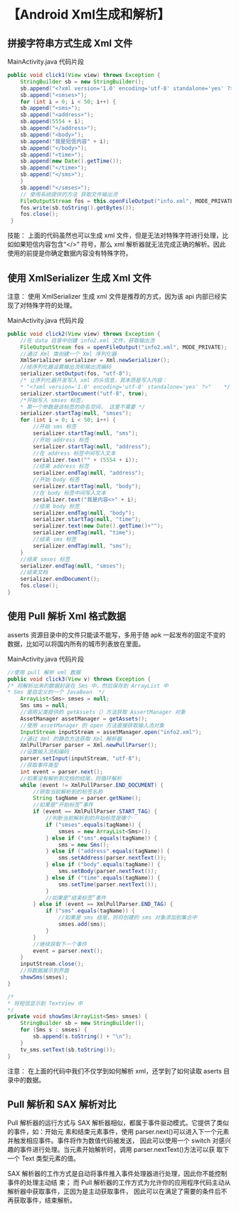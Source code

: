 

# 【Android Xml生成和解析】
## 拼接字符串方式生成 Xml 文件
MainActivity.java 代码片段
```java
public void click1(View view) throws Exception {
	StringBuilder sb = new StringBuilder();
	sb.append("<?xml version='1.0' encoding='utf-8' standalone='yes' ?>");
	sb.append("<smses>");
	for (int i = 0; i < 50; i++) {
	sb.append("<sms>");
	sb.append("<address>");
	sb.append(5554 + i);
	sb.append("</address>");
	sb.append("<body>");
	sb.append("我是短信内容" + i);
	sb.append("</body>");
	sb.append("<time>");
	sb.append(new Date().getTime());
	sb.append("</time>");
	sb.append("</sms>");
	}
	sb.append("</smses>");
	// 使用系统提供的方法 获取文件输出流
	FileOutputStream fos = this.openFileOutput("info.xml", MODE_PRIVATE);
	fos.write(sb.toString().getBytes());
	fos.close();
 }
```
技能：
上面的代码虽然也可以生成 xml 文件，但是无法对特殊字符进行处理，比如如果短信内容包含“</>”
符号，那么 xml 解析器就无法完成正确的解析。因此使用的前提是你确定数据内容没有特殊字符。

## 使用 XmlSerializer 生成 Xml 文件

注意： 
使用 XmlSerializer 生成 xml 文件是推荐的方式，因为该 api 内部已经实现了对特殊字符的处理。

MainActivity.java 代码片段
```java
public void click2(View view) throws Exception { 
	//在 data 目录中创建 info2.xml 文件，获取输出流
	FileOutputStream fos = openFileOutput("info2.xml", MODE_PRIVATE);
	//通过 Xml 类创建一个 Xml 序列化器
	XmlSerializer serializer = Xml.newSerializer();
	//给序列化器设置输出流和输出流编码
	serializer.setOutput(fos, "utf-8");
	/* 让序列化器开发写入 xml 的头信息，其本质是写入内容：
	* "<?xml version='1.0' encoding='utf-8' standalone='yes' ?>"	*/
	serializer.startDocument("utf-8", true);
	/*开始写入 smses 标签，
	* 第一个参数是该标签的命名空间， 这里不需要	*/
	serializer.startTag(null, "smses");
	for (int i = 0; i < 50; i++) {
		//开始 sms 标签
		serializer.startTag(null, "sms");
		//开始 address 标签
		serializer.startTag(null, "address");
		//在 address 标签中间写入文本
		serializer.text("" + (5554 + i));
		//结束 address 标签
		serializer.endTag(null, "address");
		//开始 body 标签
		serializer.startTag(null, "body");
		//在 body 标签中间写入文本
		serializer.text("我是内容<>" + i);
		//结束 body 标签
		serializer.endTag(null, "body");
		serializer.startTag(null, "time");
		serializer.text(new Date().getTime()+"");
		serializer.endTag(null, "time");
		//结束 sms 标签
		serializer.endTag(null, "sms");
	}
	//结束 smses 标签
	serializer.endTag(null, "smses");
	//结束文档
	serializer.endDocument();
	fos.close();
}
```

## 使用 Pull 解析 Xml 格式数据
asserts 资源目录中的文件只能读不能写，多用于随 apk 一起发布的固定不变的数据，比如可以将国内所有的城市列表放在里面。

MainActivity.java 代码片段

```java
//使用 pull 解析 xml 数据
public void click3(View v) throws Exception {
/* 将解析出来的数据封装在 Sms 中，然后保存到 ArrayList 中
* Sms 是自定义的一个 JavaBean	*/
    ArrayList<Sms> smses = null;
    Sms sms = null;
    //调用父类提供的 getAssets（）方法获取 AssertManager 对象
    AssetManager assetManager = getAssets();
    //使用 assetManager 的 open 方法直接获取输入流对象
    InputStream inputStream = assetManager.open("info2.xml");
    //通过 Xml 的静态方法获取 Xml 解析器
    XmlPullParser parser = Xml.newPullParser();
    //设置输入流和编码
    parser.setInput(inputStream, "utf-8");
    //获取事件类型
    int event = parser.next();
    //如果没有解析到文档的结尾，则循环解析
    while (event != XmlPullParser.END_DOCUMENT) {
        //获取当前解析到的标签名称
        String tagName = parser.getName();
        //如果是“开始标签”事件
        if (event == XmlPullParser.START_TAG) {
            //判断当前解析到的开始标签是哪个
            if ("smses".equals(tagName)) {
                smses = new ArrayList<Sms>();
            } else if ("sms".equals(tagName)) {
                sms = new Sms();
            } else if ("address".equals(tagName)) {
                sms.setAddress(parser.nextText());
            } else if ("body".equals(tagName)) {
                sms.setBody(parser.nextText());
            } else if ("time".equals(tagName)) {
                sms.setTime(parser.nextText());
            }
            //如果是“结束标签”事件
        } else if (event == XmlPullParser.END_TAG) {
            if ("sms".equals(tagName)) {
                //如果是 sms 结尾，则将创建的 sms 对象添加到集合中
                smses.add(sms);
            }
        }
        //继续获取下一个事件
        event = parser.next();
    }
    inputStream.close();
    //将数据展示到界面
    showSms(smses);
}

/*
* 将短信显示到 TextView 中
*/
private void showSms(ArrayList<Sms> smses) {
    StringBuilder sb = new StringBuilder();
    for (Sms s : smses) {
        sb.append(s.toString() + "\n");
    }
    tv_sms.setText(sb.toString());
}
```

注意：
在上面的代码中我们不仅学到如何解析 xml，还学到了如何读取 aserts 目录中的数据。

## Pull 解析和 SAX 解析对比
Pull 解析器的运行方式与 SAX 解析器相似，都属于事件驱动模式。它提供了类似的事件，如：开始元 素和结束元素事件，使用 parser.next()可以进入下一个元素并触发相应事件。事件将作为数值代码被发送， 因此可以使用一个 switch 对感兴趣的事件进行处理。当元素开始解析时，调用 parser.nextText()方法可以获 取下一个 Text 类型元素的值。

SAX 解析器的工作方式是自动将事件推入事件处理器进行处理，因此你不能控制事件的处理主动结 束；
而 Pull 解析器的工作方式为允许你的应用程序代码主动从解析器中获取事件，正因为是主动获取事件， 因此可以在满足了需要的条件后不再获取事件，结束解析。




